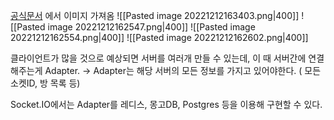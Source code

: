 [공식문서](https://socket.io/docs/v4/adapter/) 에서 이미지 가져옴
![[Pasted image 20221212163403.png|400]]
![[Pasted image 20221212162547.png|400]]
![[Pasted image 20221212162554.png|400]]
![[Pasted image 20221212162602.png|400]]

클라이언트가 많을 것으로 예상되면 서버를 여러개 만들 수 있는데, 이 때 서버간에 연결해주는게 Adapter.
-> Adapter는 해당 서버의 모든 정보를 가지고 있어야한다. ( 모든 소켓ID, 방 목록 등)

Socket.IO에서는 Adapter를 레디스, 몽고DB, Postgres 등을 이용해 구현할 수 있다.  